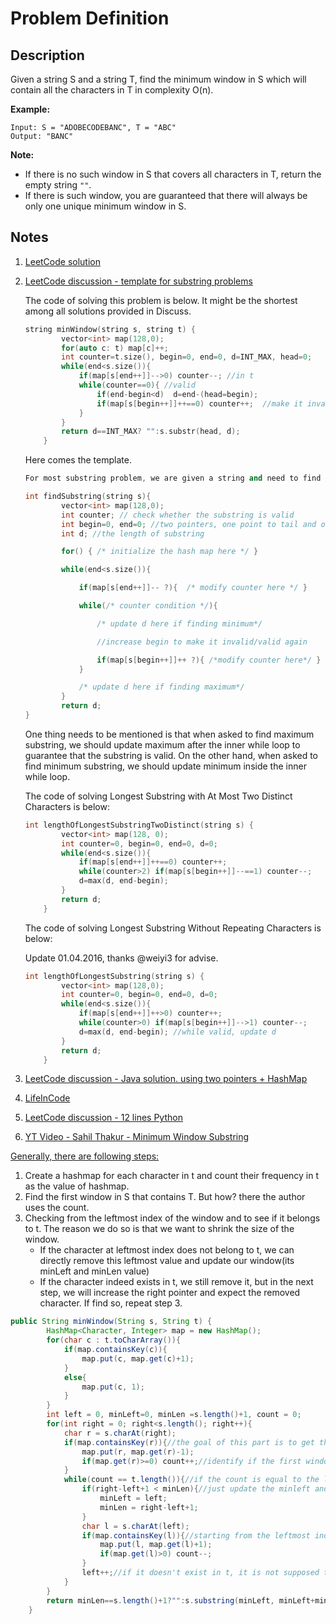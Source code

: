 # Problem Definition

## Description

Given a string S and a string T, find the minimum window in S which will contain all the characters in T in complexity O(n).

**Example:**

```plaintext
Input: S = "ADOBECODEBANC", T = "ABC"
Output: "BANC"
```

**Note:**

* If there is no such window in S that covers all characters in T, return the empty string `""`.
* If there is such window, you are guaranteed that there will always be only one unique minimum window in S.

## Notes

1. [LeetCode solution](https://leetcode.com/problems/minimum-window-substring/solution/)
1. [LeetCode discussion - template for substring problems](https://leetcode.com/explore/interview/card/google/63/sorting-and-searching-4/345/discuss/26808/Here-is-a-10-line-template-that-can-solve-most-'substring'-problems)

    The code of solving this problem is below. It might be the shortest among all solutions provided in Discuss.

    ```c++
    string minWindow(string s, string t) {
            vector<int> map(128,0);
            for(auto c: t) map[c]++;
            int counter=t.size(), begin=0, end=0, d=INT_MAX, head=0;
            while(end<s.size()){
                if(map[s[end++]]-->0) counter--; //in t
                while(counter==0){ //valid
                    if(end-begin<d)  d=end-(head=begin);
                    if(map[s[begin++]]++==0) counter++;  //make it invalid
                }  
            }
            return d==INT_MAX? "":s.substr(head, d);
        }
    ```

    Here comes the template.

    ```c++
    For most substring problem, we are given a string and need to find a substring of it which satisfy some restrictions. A general way is to use a hashmap assisted with two pointers. The template is given below.

    int findSubstring(string s){
            vector<int> map(128,0);
            int counter; // check whether the substring is valid
            int begin=0, end=0; //two pointers, one point to tail and one  head
            int d; //the length of substring

            for() { /* initialize the hash map here */ }

            while(end<s.size()){

                if(map[s[end++]]-- ?){  /* modify counter here */ }

                while(/* counter condition */){

                    /* update d here if finding minimum*/

                    //increase begin to make it invalid/valid again

                    if(map[s[begin++]]++ ?){ /*modify counter here*/ }
                }  

                /* update d here if finding maximum*/
            }
            return d;
    }
    ```

    One thing needs to be mentioned is that when asked to find maximum substring, we should update maximum after the inner while loop to guarantee that the substring is valid. On the other hand, when asked to find minimum substring, we should update minimum inside the inner while loop.

    The code of solving Longest Substring with At Most Two Distinct Characters is below:

    ```c++
    int lengthOfLongestSubstringTwoDistinct(string s) {
            vector<int> map(128, 0);
            int counter=0, begin=0, end=0, d=0; 
            while(end<s.size()){
                if(map[s[end++]]++==0) counter++;
                while(counter>2) if(map[s[begin++]]--==1) counter--;
                d=max(d, end-begin);
            }
            return d;
        }
    ```

    The code of solving Longest Substring Without Repeating Characters is below:

    Update 01.04.2016, thanks @weiyi3 for advise.

    ```c++
    int lengthOfLongestSubstring(string s) {
            vector<int> map(128,0);
            int counter=0, begin=0, end=0, d=0; 
            while(end<s.size()){
                if(map[s[end++]]++>0) counter++; 
                while(counter>0) if(map[s[begin++]]-->1) counter--;
                d=max(d, end-begin); //while valid, update d
            }
            return d;
        }
    ```

1. [LeetCode discussion - Java solution. using two pointers + HashMap](https://leetcode.com/explore/interview/card/google/63/sorting-and-searching-4/345/discuss/26810/Java-solution.-using-two-pointers-+-HashMap)
1. [LifeInCode](http://www.lifeincode.net/programming/leetcode-minimum-window-substring-java/)
1. [LeetCode discussion - 12 lines Python](https://leetcode.com/explore/interview/card/google/63/sorting-and-searching-4/345/discuss/26804/12-lines-Python)
1. [YT Video - Sahil Thakur - Minimum Window Substring](https://www.youtube.com/watch?v=qzYhjk-nDGU)

[Generally, there are following steps:](https://leetcode.com/explore/interview/card/google/63/sorting-and-searching-4/345/discuss/26810/Java-solution.-using-two-pointers-+-HashMap/25877)

1. Create a hashmap for each character in t and count their frequency in t as the value of hashmap.
1. Find the first window in S that contains T. But how? there the author uses the count.
1. Checking from the leftmost index of the window and to see if it belongs to t. The reason we do so is that we want to shrink the size of the window.
    * If the character at leftmost index does not belong to t, we can directly remove this leftmost value and update our window(its minLeft and minLen value)
    * If the character indeed exists in t, we still remove it, but in the next step, we will increase the right pointer and expect the removed character. If find so, repeat step 3.

```java
public String minWindow(String s, String t) {
        HashMap<Character, Integer> map = new HashMap();
        for(char c : t.toCharArray()){
            if(map.containsKey(c)){
                map.put(c, map.get(c)+1);
            }
            else{
                map.put(c, 1);
            }
        }
        int left = 0, minLeft=0, minLen =s.length()+1, count = 0;
        for(int right = 0; right<s.length(); right++){
            char r = s.charAt(right);
            if(map.containsKey(r)){//the goal of this part is to get the first window that contains whole t
                map.put(r, map.get(r)-1);
                if(map.get(r)>=0) count++;//identify if the first window is found by counting frequency of the characters of t showing up in S
            }
            while(count == t.length()){//if the count is equal to the length of t, then we find such window
                if(right-left+1 < minLen){//just update the minleft and minlen value
                    minLeft = left;
                    minLen = right-left+1;
                }
                char l = s.charAt(left);
                if(map.containsKey(l)){//starting from the leftmost index of the window, we want to check if s[left] is in t. If so, we will remove it from the window, and increase 1 time on its counter in hashmap which means we will expect the same character later by shifting right index. At the same time, we need to reduce the size of the window due to the removal.
                    map.put(l, map.get(l)+1);
                    if(map.get(l)>0) count--;
                }
                left++;//if it doesn't exist in t, it is not supposed to be in the window, left++. If it does exist in t, the reason is stated as above. left++.
            }
        }
        return minLen==s.length()+1?"":s.substring(minLeft, minLeft+minLen);
    }
```